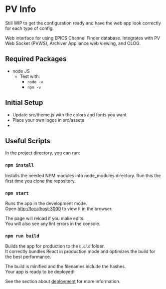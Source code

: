 # PV Info

Still WIP to get the configuration ready and have the web app look correctly for each type of config.

Web interface for using EPICS Channel Finder database. Integrates with PV Web Socket (PVWS), Archiver Appliance web viewing, and OLOG.

## Required Packages

- node JS
	- Test with: 
		- ```node -v```
		- ```npm -v```

## Initial Setup

- Update src/theme.js with the colors and fonts you want
- Place your own logos in src/assets
- 

## Useful Scripts

In the project directory, you can run:

### `npm install`

Installs the needed NPM modules into node_modules directory. Run this the first time you clone the repository.

### `npm start`

Runs the app in the development mode.\
Open [http://localhost:3000](http://localhost:3000) to view it in the browser.

The page will reload if you make edits.\
You will also see any lint errors in the console.

### `npm run build`

Builds the app for production to the `build` folder.\
It correctly bundles React in production mode and optimizes the build for the best performance.

The build is minified and the filenames include the hashes.\
Your app is ready to be deployed!

See the section about [deployment](https://facebook.github.io/create-react-app/docs/deployment) for more information.

